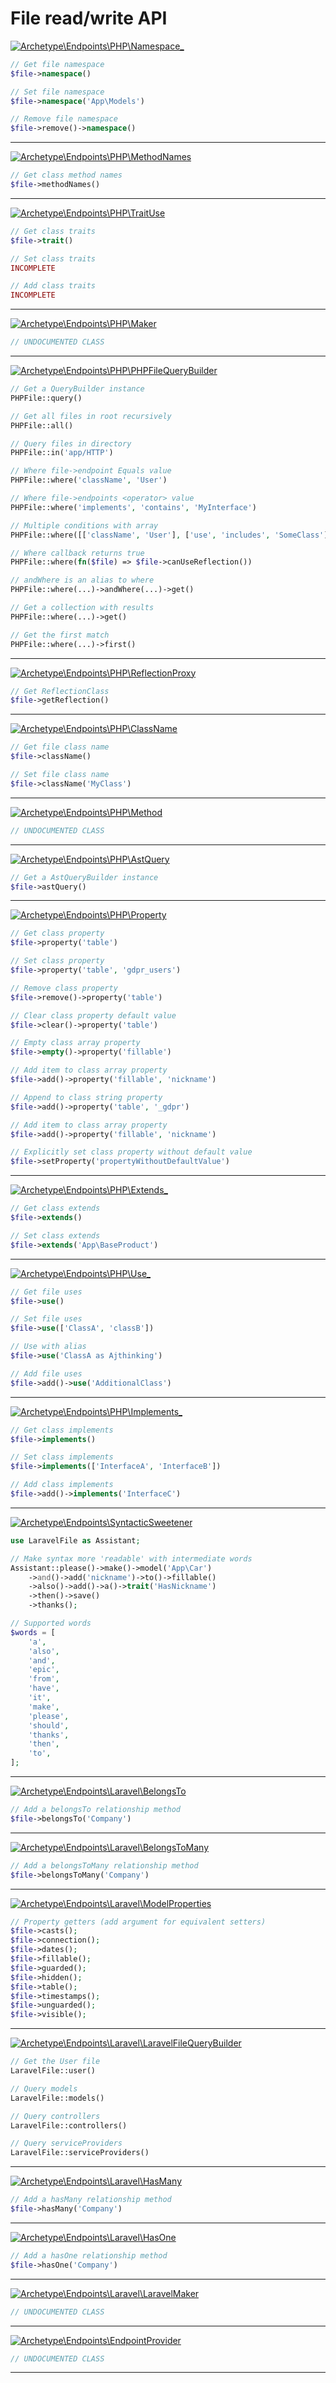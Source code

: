 # File read/write API

<a href='https://github.com/ajthinking/archetype/blob/master/src/Endpoints/PHP/Namespace_.php'>![Archetype\Endpoints\PHP\Namespace_](https://img.shields.io/badge/-Archetype\Endpoints\PHP\Namespace_-blue)</a>
```php
// Get file namespace
$file->namespace()

// Set file namespace
$file->namespace('App\Models')

// Remove file namespace
$file->remove()->namespace()
```
<hr>

<a href='https://github.com/ajthinking/archetype/blob/master/src/Endpoints/PHP/MethodNames.php'>![Archetype\Endpoints\PHP\MethodNames](https://img.shields.io/badge/-Archetype\Endpoints\PHP\MethodNames-blue)</a>
```php
// Get class method names
$file->methodNames()
```
<hr>

<a href='https://github.com/ajthinking/archetype/blob/master/src/Endpoints/PHP/TraitUse.php'>![Archetype\Endpoints\PHP\TraitUse](https://img.shields.io/badge/-Archetype\Endpoints\PHP\TraitUse-blue)</a>
```php
// Get class traits
$file->trait()

// Set class traits
INCOMPLETE

// Add class traits
INCOMPLETE
```
<hr>

<a href='https://github.com/ajthinking/archetype/blob/master/src/Endpoints/PHP/Maker.php'>![Archetype\Endpoints\PHP\Maker](https://img.shields.io/badge/-Archetype\Endpoints\PHP\Maker-blue)</a>
```php
// UNDOCUMENTED CLASS
```
<hr>

<a href='https://github.com/ajthinking/archetype/blob/master/src/Endpoints/PHP/PHPFileQueryBuilder.php'>![Archetype\Endpoints\PHP\PHPFileQueryBuilder](https://img.shields.io/badge/-Archetype\Endpoints\PHP\PHPFileQueryBuilder-blue)</a>
```php
// Get a QueryBuilder instance
PHPFile::query()

// Get all files in root recursively
PHPFile::all()

// Query files in directory
PHPFile::in('app/HTTP')

// Where file->endpoint Equals value
PHPFile::where('className', 'User')

// Where file->endpoints <operator> value
PHPFile::where('implements', 'contains', 'MyInterface')

// Multiple conditions with array
PHPFile::where([['className', 'User'], ['use', 'includes', 'SomeClass']])

// Where callback returns true
PHPFile::where(fn($file) => $file->canUseReflection())

// andWhere is an alias to where
PHPFile::where(...)->andWhere(...)->get()

// Get a collection with results
PHPFile::where(...)->get()

// Get the first match
PHPFile::where(...)->first()
```
<hr>

<a href='https://github.com/ajthinking/archetype/blob/master/src/Endpoints/PHP/ReflectionProxy.php'>![Archetype\Endpoints\PHP\ReflectionProxy](https://img.shields.io/badge/-Archetype\Endpoints\PHP\ReflectionProxy-blue)</a>
```php
// Get ReflectionClass
$file->getReflection()
```
<hr>

<a href='https://github.com/ajthinking/archetype/blob/master/src/Endpoints/PHP/ClassName.php'>![Archetype\Endpoints\PHP\ClassName](https://img.shields.io/badge/-Archetype\Endpoints\PHP\ClassName-blue)</a>
```php
// Get file class name
$file->className()

// Set file class name
$file->className('MyClass')
```
<hr>

<a href='https://github.com/ajthinking/archetype/blob/master/src/Endpoints/PHP/Method.php'>![Archetype\Endpoints\PHP\Method](https://img.shields.io/badge/-Archetype\Endpoints\PHP\Method-blue)</a>
```php
// UNDOCUMENTED CLASS
```
<hr>

<a href='https://github.com/ajthinking/archetype/blob/master/src/Endpoints/PHP/AstQuery.php'>![Archetype\Endpoints\PHP\AstQuery](https://img.shields.io/badge/-Archetype\Endpoints\PHP\AstQuery-blue)</a>
```php
// Get a AstQueryBuilder instance
$file->astQuery()
```
<hr>

<a href='https://github.com/ajthinking/archetype/blob/master/src/Endpoints/PHP/Property.php'>![Archetype\Endpoints\PHP\Property](https://img.shields.io/badge/-Archetype\Endpoints\PHP\Property-blue)</a>
```php
// Get class property
$file->property('table')

// Set class property
$file->property('table', 'gdpr_users')

// Remove class property
$file->remove()->property('table')

// Clear class property default value
$file->clear()->property('table')

// Empty class array property
$file->empty()->property('fillable')

// Add item to class array property
$file->add()->property('fillable', 'nickname')

// Append to class string property
$file->add()->property('table', '_gdpr')

// Add item to class array property
$file->add()->property('fillable', 'nickname')

// Explicitly set class property without default value
$file->setProperty('propertyWithoutDefaultValue')
```
<hr>

<a href='https://github.com/ajthinking/archetype/blob/master/src/Endpoints/PHP/Extends_.php'>![Archetype\Endpoints\PHP\Extends_](https://img.shields.io/badge/-Archetype\Endpoints\PHP\Extends_-blue)</a>
```php
// Get class extends
$file->extends()

// Set class extends
$file->extends('App\BaseProduct')
```
<hr>

<a href='https://github.com/ajthinking/archetype/blob/master/src/Endpoints/PHP/Use_.php'>![Archetype\Endpoints\PHP\Use_](https://img.shields.io/badge/-Archetype\Endpoints\PHP\Use_-blue)</a>
```php
// Get file uses
$file->use()

// Set file uses
$file->use(['ClassA', 'classB'])

// Use with alias
$file->use('ClassA as Ajthinking')

// Add file uses
$file->add()->use('AdditionalClass')
```
<hr>

<a href='https://github.com/ajthinking/archetype/blob/master/src/Endpoints/PHP/Implements_.php'>![Archetype\Endpoints\PHP\Implements_](https://img.shields.io/badge/-Archetype\Endpoints\PHP\Implements_-blue)</a>
```php
// Get class implements
$file->implements()

// Set class implements
$file->implements(['InterfaceA', 'InterfaceB'])

// Add class implements
$file->add()->implements('InterfaceC')
```
<hr>

<a href='https://github.com/ajthinking/archetype/blob/master/src/Endpoints/SyntacticSweetener.php'>![Archetype\Endpoints\SyntacticSweetener](https://img.shields.io/badge/-Archetype\Endpoints\SyntacticSweetener-blue)</a>
```php
use LaravelFile as Assistant;

// Make syntax more 'readable' with intermediate words
Assistant::please()->make()->model('App\Car')
    ->and()->add('nickname')->to()->fillable()
    ->also()->add()->a()->trait('HasNickname')
    ->then()->save()
    ->thanks();

// Supported words
$words = [
    'a',
    'also',
    'and',
    'epic',
    'from',
    'have',
    'it',
    'make',
    'please',
    'should',
    'thanks',
    'then',
    'to',
];
```
<hr>

<a href='https://github.com/ajthinking/archetype/blob/master/src/Endpoints/Laravel/BelongsTo.php'>![Archetype\Endpoints\Laravel\BelongsTo](https://img.shields.io/badge/-Archetype\Endpoints\Laravel\BelongsTo-blue)</a>
```php
// Add a belongsTo relationship method
$file->belongsTo('Company')
```
<hr>

<a href='https://github.com/ajthinking/archetype/blob/master/src/Endpoints/Laravel/BelongsToMany.php'>![Archetype\Endpoints\Laravel\BelongsToMany](https://img.shields.io/badge/-Archetype\Endpoints\Laravel\BelongsToMany-blue)</a>
```php
// Add a belongsToMany relationship method
$file->belongsToMany('Company')
```
<hr>

<a href='https://github.com/ajthinking/archetype/blob/master/src/Endpoints/Laravel/ModelProperties.php'>![Archetype\Endpoints\Laravel\ModelProperties](https://img.shields.io/badge/-Archetype\Endpoints\Laravel\ModelProperties-blue)</a>
```php
// Property getters (add argument for equivalent setters)
$file->casts();
$file->connection();
$file->dates();
$file->fillable();
$file->guarded();
$file->hidden();
$file->table();
$file->timestamps();
$file->unguarded();
$file->visible();
```
<hr>

<a href='https://github.com/ajthinking/archetype/blob/master/src/Endpoints/Laravel/LaravelFileQueryBuilder.php'>![Archetype\Endpoints\Laravel\LaravelFileQueryBuilder](https://img.shields.io/badge/-Archetype\Endpoints\Laravel\LaravelFileQueryBuilder-blue)</a>
```php
// Get the User file
LaravelFile::user()

// Query models
LaravelFile::models()

// Query controllers
LaravelFile::controllers()

// Query serviceProviders
LaravelFile::serviceProviders()
```
<hr>

<a href='https://github.com/ajthinking/archetype/blob/master/src/Endpoints/Laravel/HasMany.php'>![Archetype\Endpoints\Laravel\HasMany](https://img.shields.io/badge/-Archetype\Endpoints\Laravel\HasMany-blue)</a>
```php
// Add a hasMany relationship method
$file->hasMany('Company')
```
<hr>

<a href='https://github.com/ajthinking/archetype/blob/master/src/Endpoints/Laravel/HasOne.php'>![Archetype\Endpoints\Laravel\HasOne](https://img.shields.io/badge/-Archetype\Endpoints\Laravel\HasOne-blue)</a>
```php
// Add a hasOne relationship method
$file->hasOne('Company')
```
<hr>

<a href='https://github.com/ajthinking/archetype/blob/master/src/Endpoints/Laravel/LaravelMaker.php'>![Archetype\Endpoints\Laravel\LaravelMaker](https://img.shields.io/badge/-Archetype\Endpoints\Laravel\LaravelMaker-blue)</a>
```php
// UNDOCUMENTED CLASS
```
<hr>

<a href='https://github.com/ajthinking/archetype/blob/master/src/Endpoints/EndpointProvider.php'>![Archetype\Endpoints\EndpointProvider](https://img.shields.io/badge/-Archetype\Endpoints\EndpointProvider-blue)</a>
```php
// UNDOCUMENTED CLASS
```
<hr>